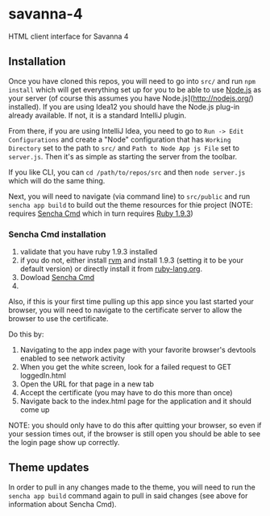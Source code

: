 savanna-4
=========

HTML client interface for Savanna 4

## Installation

Once you have cloned this repos, you will need to go into `src/` and run `npm install` which will get everything set up for you to be able to use [Node.js](http://nodejs.org/) as your server (of course this assumes you have Node.js](http://nodejs.org/) installed).  If you are using Idea12 you should have the Node.js plug-in already available.  If not, it is a standard IntelliJ plugin.

From there, if you are using IntelliJ Idea, you need to go to `Run -> Edit Configurations` and create a "Node" configuration that has `Working Directory` set to the path to `src/` and `Path to Node App js File` set to `server.js`.  Then it's as simple as starting the server from the toolbar.

If you like CLI, you can `cd /path/to/repos/src` and then `node server.js` which will do the same thing.

Next, you will need to navigate (via command line) to `src/public` and run `sencha app build` to build out the theme resources for thie project (NOTE: requires [Sencha Cmd](http://www.sencha.com/products/sencha-cmd/download) which in turn requires [Ruby 1.9.3](http://www.ruby-lang.org/en/downloads/))

### Sencha Cmd installation

1) validate that you have ruby 1.9.3 installed
2) if you do not, either install [rvm](https://rvm.io/rvm/install) and install 1.9.3 (setting it to be your default version) or directly install it from [ruby-lang.org](http://www.ruby-lang.org/en/downloads/).
1) Dowload [Sencha Cmd](http://www.sencha.com/products/sencha-cmd/download)
2)

Also, if this is your first time pulling up this app since you last started your browser, you will need to navigate to the certificate server to allow the browser to use the certificate.

Do this by:

1) Navigating to the app index page with your favorite browser's devtools enabled to see network activity
2) When you get the white screen, look for a failed request to GET loggedIn.html
3) Open the URL for that page in a new tab
4) Accept the certificate (you may have to do this more than once)
5) Navigate back to the index.html page for the application and it should come up

NOTE: you should only have to do this after quitting your browser, so even if your session times out, if the browser is still open you should be able to see the login page show up correctly.


## Theme updates

In order to pull in any changes made to the theme, you will need to run the `sencha app build` command again to pull in said changes (see above for information about Sencha Cmd).
